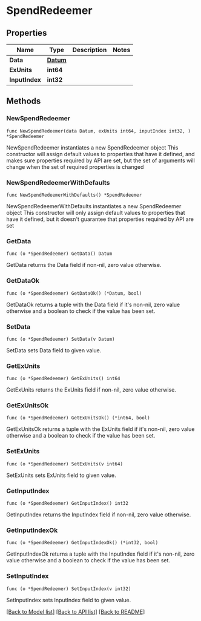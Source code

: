 # SpendRedeemer

## Properties

Name | Type | Description | Notes
------------ | ------------- | ------------- | -------------
**Data** | [**Datum**](Datum.md) |  | 
**ExUnits** | **int64** |  | 
**InputIndex** | **int32** |  | 

## Methods

### NewSpendRedeemer

`func NewSpendRedeemer(data Datum, exUnits int64, inputIndex int32, ) *SpendRedeemer`

NewSpendRedeemer instantiates a new SpendRedeemer object
This constructor will assign default values to properties that have it defined,
and makes sure properties required by API are set, but the set of arguments
will change when the set of required properties is changed

### NewSpendRedeemerWithDefaults

`func NewSpendRedeemerWithDefaults() *SpendRedeemer`

NewSpendRedeemerWithDefaults instantiates a new SpendRedeemer object
This constructor will only assign default values to properties that have it defined,
but it doesn't guarantee that properties required by API are set

### GetData

`func (o *SpendRedeemer) GetData() Datum`

GetData returns the Data field if non-nil, zero value otherwise.

### GetDataOk

`func (o *SpendRedeemer) GetDataOk() (*Datum, bool)`

GetDataOk returns a tuple with the Data field if it's non-nil, zero value otherwise
and a boolean to check if the value has been set.

### SetData

`func (o *SpendRedeemer) SetData(v Datum)`

SetData sets Data field to given value.


### GetExUnits

`func (o *SpendRedeemer) GetExUnits() int64`

GetExUnits returns the ExUnits field if non-nil, zero value otherwise.

### GetExUnitsOk

`func (o *SpendRedeemer) GetExUnitsOk() (*int64, bool)`

GetExUnitsOk returns a tuple with the ExUnits field if it's non-nil, zero value otherwise
and a boolean to check if the value has been set.

### SetExUnits

`func (o *SpendRedeemer) SetExUnits(v int64)`

SetExUnits sets ExUnits field to given value.


### GetInputIndex

`func (o *SpendRedeemer) GetInputIndex() int32`

GetInputIndex returns the InputIndex field if non-nil, zero value otherwise.

### GetInputIndexOk

`func (o *SpendRedeemer) GetInputIndexOk() (*int32, bool)`

GetInputIndexOk returns a tuple with the InputIndex field if it's non-nil, zero value otherwise
and a boolean to check if the value has been set.

### SetInputIndex

`func (o *SpendRedeemer) SetInputIndex(v int32)`

SetInputIndex sets InputIndex field to given value.



[[Back to Model list]](../README.md#documentation-for-models) [[Back to API list]](../README.md#documentation-for-api-endpoints) [[Back to README]](../README.md)


